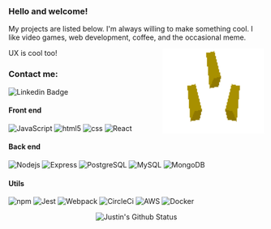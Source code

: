 ### Hello and welcome!
My projects are listed below. I'm always willing to make something cool. I like video games, web development, coffee, and the occasional meme.

UX is cool too!
<img align="right" src="img/triforce.gif" width="200">
### Contact me:
![Linkedin Badge](https://img.shields.io/badge/-jchow1132-black?style=flat-square&logo=Linkedin&logoColor=0A66C2&link=https://www.linkedin.com/in/jchow1132/)

#### Front end
<p>
  <img alt="JavaScript" src="https://img.shields.io/badge/-JavaScript-black?style=flat-square&logo=javascript"/>
  <img alt="html5" src="https://img.shields.io/badge/-HTML5-black?style=flat-square&logo=html5" />
  <img alt="css" src="https://img.shields.io/badge/-CSS3-black?style=flat-square&logo=css3&logoColor=1572B6" />
  <img alt="React" src="https://img.shields.io/badge/-React-black?style=flat-square&logo=react" />
</p>

#### Back end
<p>
  <img alt="Nodejs" src="https://img.shields.io/badge/-Nodejs-black?style=flat-square&logo=Node.js" />
  <img alt="Express" src="https://img.shields.io/badge/-Express-black?style=flat-square&logo=Express"/>
  <img alt="PostgreSQL" src="https://img.shields.io/badge/-PostgreSQL-black?style=flat-square&logo=postgresql&logoColor=336791" />
  <img alt="MySQL" src="https://img.shields.io/badge/-MySQL-black?style=flat-square&logo=mysql" />
  <img alt="MongoDB" src="https://img.shields.io/badge/-MongoDB-black?style=flat-square&logo=mongodb" />
</p>

#### Utils
<p>
  <img alt="npm" src="https://img.shields.io/badge/-NPM-black?style=flat-square&logo=npm" />
  <img alt="Jest" src="https://img.shields.io/badge/-Jest-black?style=flat-square&logo=jest&logoColor=C21325" />
  <img alt="Webpack" src="https://img.shields.io/badge/-Webpack-black?style=flat-square&logo=Webpack" />
  <img alt="CircleCi" src= "https://img.shields.io/badge/-CircleCI-black?style=flat-square&logo=CircleCI"/>
  <img alt="AWS" src="https://img.shields.io/badge/AWS-black?style=flat-square&logo=amazon-aws&logoColor=FF9900"/>
  <img alt="Docker" src="https://img.shields.io/badge/-Docker-black?style=flat-square&logo=docker" />
</p>

<p align="center">
  <img src="https://github-readme-stats.vercel.app/api?username=jc-frc725&show_icons=true&theme=chartreuse-dark" alt="Justin's Github Status">

